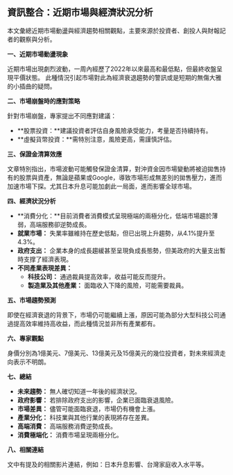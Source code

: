 ## 資訊整合：近期市場與經濟狀況分析

本文彙總近期市場動盪與經濟趨勢相關觀點，主要來源於投資者、創投人與財報記者的觀察與分析。

**一、近期市場動盪現象**

近期市場出現劇烈波動，一周內經歷了2022年以來最高和最低點，但最終收盤呈現平價狀態。 此種情況引起市場對此為經濟衰退趨勢的警訊或是短期的無傷大雅的小插曲的疑問。

**二、市場崩盤時的應對策略**

針對市場崩盤，專家提出不同應對建議：

*   **股票投資：**建議投資者評估自身風險承受能力，考量是否持續持有。
*   **虛擬貨幣投資：**需特別注意，風險更高，需謹慎評估。

**三、保證金清算效應**

文章特別指出，市場波動可能觸發保證金清算，對沖資金因市場變動將被迫拋售持有的股票與資產，無論是蘋果或Google，導致市場形成無差別的拋售壓力，進而加速市場下探。尤其日本升息可能加劇此一局面，進而影響全球市場。

**四、經濟狀況分析**

*   **消費分化：**目前消費者消費模式呈現極端的兩極分化，低端市場趨於薄弱，高端服務卻逆勢成長。
*   **就業市場：** 失業率雖維持在歷史低點，但已出現上升趨勢，从4.1%提升至4.3%。
*   **政府支出：** 企業本身的成長趨緩甚至呈現負成長態勢，但美政府的大量支出暫時支撑了經濟表現。
*   **不同產業表現差異：**
    *   **科技公司：** 通過裁員提高效率，收益可能反而提升。
    *   **製造業及其他產業：** 面臨收入下降的風險，可能需要裁員。

**五、市場趨勢預測**

即使在經濟衰退的背景下，市場仍可能繼續上漲，原因可能為部分大型科技公司通過提高效率維持高收益，而此種情況並非所有產業都有。

**六、專家觀點**

身價分別為1億美元、7億美元、13億美元及15億美元的幾位投資者，對未來經濟走向表示不明朗。

**七、總結**

*   **未來趨勢：** 無人確切知道一年後的經濟狀況。
*   **政府影響：** 若排除政府支出的影響，企業已面臨衰退風險。
*   **市場差異：** 儘管可能面臨衰退，市場仍有機會上漲。
*   **產業分化：** 科技業與其他行業的表現將存在差異。
*   **高端消費：** 高端服務消費逆勢成長。
*   **消費極端化：** 消費市場呈現兩極分化。

**八、相關連結**

文中有提及的相關影片連結，例如：日本升息影響、台灣家庭收入水平等。